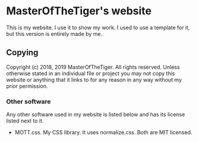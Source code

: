 # MasterOfTheTiger's website

This is my website. I use it to show my work. I used to use a template for it, but this version is entirely made by me. 

## Copying
Copyright (c) 2018, 2019 MasterOfTheTiger. All rights reserved. Unless otherwise stated in an individual file or project you may not copy this website or anything that it links to for any reason in any way without my prior permission. 

### Other software
Any other software used in my website is listed below and has its license listed next to it.

- MOTT.css. My CSS library. It uses normalize.css. Both are MIT licensed. 

